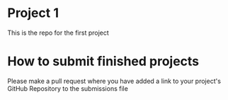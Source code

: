 # Project 1

This is the repo for the first project

# How to submit finished projects

Please make a pull request where you have added a link to your project's GitHub Repository to the submissions file
